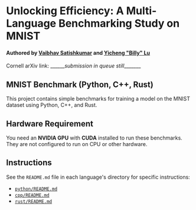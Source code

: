 # Unlocking Efficiency: A Multi-Language Benchmarking Study on MNIST
#### Authored by [Vaibhav Satishkumar](https://github.com/Visual-Studio-Coder) and [Yicheng "Billy" Lu](https://github.com/billylu24/)

Cornell arXiv link: \_\_\_\_\_\_*submission in queue still*\_\_\_\_\_\_\_

## MNIST Benchmark (Python, C++, Rust)

This project contains simple benchmarks for training a model on the MNIST dataset using Python, C++, and Rust.

## Hardware Requirement

You need an **NVIDIA GPU** with **CUDA** installed to run these benchmarks. They are not configured to run on CPU or other hardware.

## Instructions

See the `README.md` file in each language's directory for specific instructions:
- [`python/README.md`](python/README.md)
- [`cpp/README.md`](cpp/README.md)
- [`rust/README.md`](rust/README.md)
